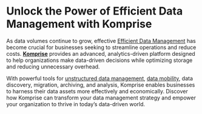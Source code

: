 # Unlock the Power of Efficient Data Management with Komprise

As data volumes continue to grow, effective [Efficient Data Management](https://www.komprise.com/) has become crucial for businesses seeking to streamline operations and reduce costs. **[Komprise](https://www.komprise.com/)** provides an advanced, analytics-driven platform designed to help organizations make data-driven decisions while optimizing storage and reducing unnecessary overhead.

With powerful tools for [unstructured data management](https://www.komprise.com/), [data mobility](https://www.komprise.com/), data discovery, migration, archiving, and analysis, Komprise enables businesses to harness their data assets more effectively and economically. Discover how Komprise can transform your data management strategy and empower your organization to thrive in today’s data-driven world.
